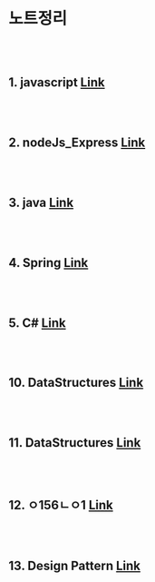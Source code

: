# 노트정리

<br>
<br>

## 1. javascript [Link]()


<br>
<br>



## 2. nodeJs_Express [Link]()


<br>
<br>



## 3. java [Link]()


<br>
<br>



## 4. Spring [Link]()


<br>
<br>



## 5. C# [Link]()
 

<br>
<br>



## 10. DataStructures [Link]()


<br>
<br>


## 11. DataStructures [Link]()


<br>
<br>


## 12. ㅇ156ㄴㅇ1 [Link]()


<br>
<br>


## 13. Design Pattern [Link]()


<br>
<br>

